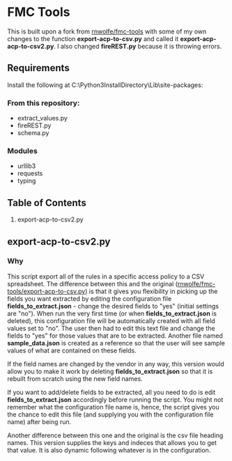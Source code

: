 # FMC Tools
This is built upon a fork from [rnwolfe/fmc-tools](https://github.com/rnwolfe/fmc-tools) with some of my own changes to the function **export-acp-to-csv.py** and called it **export-acp-acp-to-csv2.py**. I also changed **fireREST.py** because it is throwing errors.

## Requirements
Install the following at C:\Python3InstallDirectory\Lib\site-packages:

### From this repository:
- extract_values.py
- fireREST.py
- schema.py

### Modules
- urllib3
- requests
- typing

## Table of Contents
1. export-acp-to-csv2.py

## export-acp-to-csv2.py
### Why
This script export all of the rules in a specific access policy to a CSV spreadsheet. 
The difference between this and the original ([rnwolfe/fmc-tools/export-acp-to-csv.py](https://github.com/rnwolfe/fmc-tools/blob/master/export-acp-to-csv.py)) is that it gives you flexibility in picking up the fields you want extracted by editing the configuration file **fields_to_extract.json** - change the desired fields to "yes" (initial settings are "no"). When run the very first time (or when **fields_to_extract.json** is deleted), this configuration file will be automatically created with all field values set to "no". The user then had to edit this text file and change the fields to "yes" for those values that are to be extracted. Another file named **sample_data.json** is created as a reference so that the user will see sample values of what are contained on these fields.

If the field names are changed by the vendor in any way, this version would allow you to make it work by deleting **fields_to_extract.json** so that it is rebuilt from scratch using the new field names.

If you want to add/delete fields to be extracted, all you need to do is edit **fields_to_extract.json** accordingly before running the script. You might not remember what the configuration file name is, hence, the script gives you the chance to edit this file (and supplying you with the configuration file name) after being run.

Another difference between this one and the original is the csv file heading names. This version supplies the keys and indeces that allows you to get that value. It is also dynamic following whatever is in the configuration.

